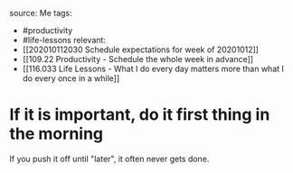 source: Me
tags:
- #productivity 
- #life-lessons 
relevant:
- [[202010112030 Schedule expectations for week of 20201012]]
- [[109.22 Productivity - Schedule the whole week in advance]]
- [[116.033 Life Lessons - What I do every day matters more than what I do every once in a while]]

# If it is important, do it first thing in the morning

If you push it off until "later", it often never gets done.

